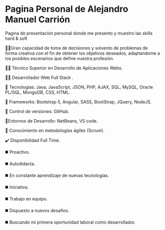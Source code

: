 # Pagina Personal de Alejandro Manuel Carrión
Pagina de presentación personal donde me presento y muestro las skills hard & soft


🕵️‍♂️Gran capacidad de toma de decisiones y solvento de problemas de forma creativa con el fin de obtener los objetivos deseados, adaptandome a los posibles escenarios que define nuestra profesión. 


👨‍🎓 Técnico Superior en Desarrollo de Aplicaciones Webs.

👨‍🎓 Desarrollador Web Full Stack .


🧰 Tecnologías: Java, JavaScript, JSON, PHP, AJAX, SQL, MySQL, Oracle PL/SQL, MongoDB, CSS, HTML.

🧰 Frameworks: Bootstrap 5, Angular, SASS, BootStrap, JQuery, NodeJS.

🧰 Control de versiones: GitHub.

🧰Entornos de Desarrollo: NetBeans, VS code.

🧰 Conocimiento en metodologías ágiles (Scrum).



✔️ Disponibilidad Full Time.



◼️ Proactivo.

◼️ Autodidacta.

◼️ En constante aprendizaje de nuevas tecnologías.

◼️ Iniciativa.

◼️ Trabajo en equipo.

◼️ Dispuesto a nuevos desafíos.

◼️ Buscando mi primera oportunidad laboral como desarrollador.

